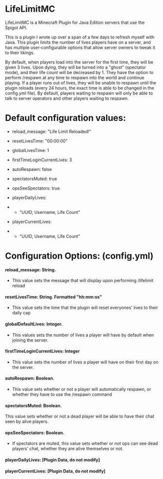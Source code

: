 # LifeLimitMC

LifeLimitMC is a Minecraft Plugin for Java Edition servers that use the Spigot API.

This is a plugin I wrote up over a span of a few days to refresh myself with Java. This plugin limits the number of lives players have on a server, and has multiple user-configurable options that allow server owners to tweak it to their likings.

By default, when players load into the server for the first time, they will be given 3 lives. Upon dying, they will be turned into a "ghost" (spectator mode), and their life count will be decreased by 1. They have the option to perform /respawn at any time to respawn into the world and continue playing. If a player runs out of lives, they will be unable to respawn until the plugin reloads (every 24 hours, the exact time is able to be changed in the config.yml file). By default, players waiting to respawn will only be able to talk to server operators and other players waiting to respawn. 


# Default configuration values:

- reload_message: "Life Limit Reloaded!"

- resetLivesTime: "00:00:00"

- globalLivesTime: 1

- firstTimeLoginCurrentLives: 3

- autoRespawn: false

- spectatorsMuted: true

- opsSeeSpectators: true

- playerDailyLives: 
- - "UUID, Username, Life Count"

- playerCurrentLives:
- - "UUID, Username, Life Count"




# Configuration Options: (config.yml)
#### reload_message: String. 
- This value sets the message that will display upon performing /lifelimit reload

#### resetLivesTime: String. Formatted "hh:mm:ss"
- This value sets the time that the plugin will reset everyones' lives to their daily cap

#### globalDefaultLives: Integer.
- This values sets the number of lives a player will have by default when joining the server.

#### firstTimeLoginCurrentLives: Integer
- This value sets the number of lives a player will have on their first day on the server.

#### autoRespawn: Boolean.
- This value sets whether or not a player will automatically respawn, or whether they have to use the /respawn command

#### spectatorsMuted: Boolean.
This value sets whether or not a dead player will be able to have their chat seen by alive players.

#### opsSeeSpectators: Boolean.
- If spectators are muted, this value sets whether or not ops can see dead players' chat, whether they are alive themselves or not.

#### playerDailyLives: [Plugin Data, do not modify]

#### playerCurrentLives: [Plugin Data, do not modify]
